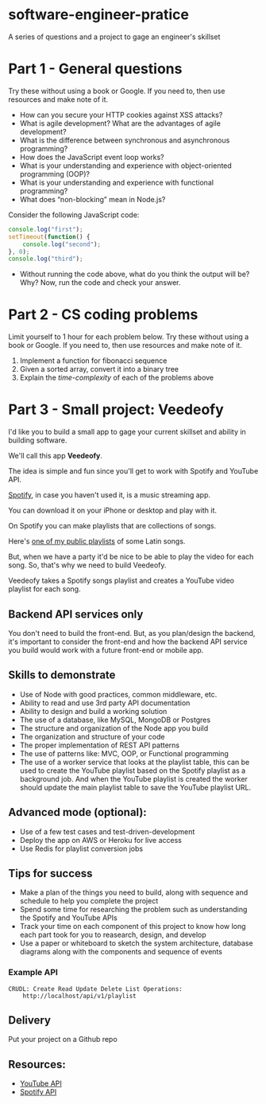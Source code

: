 # software-engineer-pratice
A series of questions and a project to gage an engineer's skillset

# Part 1 - General questions

Try these without using a book or Google. If you need to, then use resources and make note of it.

- How can you secure your HTTP cookies against XSS attacks?
- What is agile development? What are the advantages of agile development?
- What is the difference between synchronous and asynchronous programming?
- How does the JavaScript event loop works?
- What is your understanding and experience with object-oriented programming (OOP)?
- What is your understanding and experience with functional programming?
- What does “non-blocking” mean in Node.js?


Consider the following JavaScript code:

```javascript
console.log("first");
setTimeout(function() {
    console.log("second");
}, 0);
console.log("third");
```
- Without running the code above, what do you think the output will be? Why? Now, run the code and check your answer. 

# Part 2 - CS coding problems

Limit yourself to 1 hour for each problem below. Try these without using a book or Google. If you need to, then use resources and make note of it.


1. Implement a function for fibonacci sequence
2. Given a sorted array, convert it into a binary tree
3. Explain the *time-complexity* of each of the problems above

# Part 3 - Small project: Veedeofy

I'd like you to build a small app to gage your current
skillset and ability in building software.

We'll call this app **Veedeofy**.

The idea is simple and fun since you'll get to work with Spotify and YouTube API.

[Spotify](http://www.spotify.com/), in case you haven't used it, is a music streaming app. 

You can download it on your iPhone or desktop and play with it.

On Spotify you can make playlists that are collections of songs.

Here's [one of my public playlists](https://open.spotify.com/user/sdvakili/playlist/6SMqwQ5NqWQGJX6ht2yNmM) of some Latin songs.

But, when we have a party it'd be nice to be able to play the video for each song. So, that's why we need to build Veedeofy.

Veedeofy takes a Spotify songs playlist and creates a YouTube video
playlist for each song. 

## Backend API services only

You don't need to build the front-end. But, as you plan/design the backend, it's important to consider the front-end and how the backend API service you build would work with a future front-end or mobile app. 


## Skills to demonstrate

- Use of Node with good practices, common middleware, etc.
- Ability to read and use 3rd party API documentation
- Ability to design and build a working solution
- The use of a database, like MySQL, MongoDB or Postgres
- The structure and organization of the Node app you build
- The organization and structure of your code
- The proper implementation of REST API patterns
- The use of patterns like: MVC, OOP, or Functional programming
- The use of a worker service that looks at the playlist table,
    this can be used to create the YouTube playlist based on the 
    Spotify playlist as a background job. And when the YouTube
    playlist is created the worker should update the main playlist
    table to save the YouTube playlist URL.

## Advanced mode (optional):

- Use of a few test cases and test-driven-development
- Deploy the app on AWS or Heroku for live access
- Use Redis for playlist conversion jobs


## Tips for success

- Make a plan of the things you need to build, along with sequence and schedule to help you complete the project
- Spend some time for researching the problem such as understanding the Spotify and YouTube APIs
- Track your time on each component of this project to know how long each part took for you to reasearch, design, and develop
- Use a paper or whiteboard to sketch the system architecture, database diagrams along with the components and sequence of events


### Example API
    CRUDL: Create Read Update Delete List Operations:
        http://localhost/api/v1/playlist

## Delivery
Put your project on a Github repo

## Resources:
- [YouTube API](https://developers.google.com/youtube/v3/docs/)
- [Spotify API](https://developer.spotify.com/web-api/endpoint-reference/)
